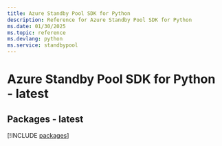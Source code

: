 ```yaml
---
title: Azure Standby Pool SDK for Python
description: Reference for Azure Standby Pool SDK for Python
ms.date: 01/30/2025
ms.topic: reference
ms.devlang: python
ms.service: standbypool
---
```

# Azure Standby Pool SDK for Python - latest
## Packages - latest
[!INCLUDE [packages](standby-pool-index.md)]